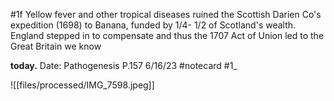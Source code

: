 #1f
Yellow fever and other tropical diseases
ruined the Scottish Darien Co's expedition (1698)
to Banana,
funded by 1/4- 1/2 of Scotland's wealth.
England stepped in to compensate and thus
the 1707 Act of Union led to the
Great Britain we know


**today.** 
Date: Pathogenesis P.157 6/16/23
 #notecard
 #1_ 

![[files/processed/IMG_7598.jpeg]]